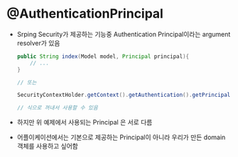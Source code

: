 # @AuthenticationPrincipal

- Srping Security가 제공하는 기능중 Authentication Principal이라는 argument resolver가 있음
    ```java
    public String index(Model model, Principal principal){
        // ...
    }

    // 또는

    SecurityContextHolder.getContext().getAuthentication().getPrincipal();

    // 식으로 꺼내서 사용할 수 있음
    ```

- 하지만 위 예제에서 사용되는 Principal 은 서로 다름
- 어플이케이션에서는 기본으로 제공하는 Principal이 아니라 우리가 만든 domain 객체를 사용하고 싶어함